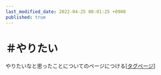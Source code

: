```yaml
---
last_modified_date: 2022-04-25 00:01:25 +0900
published: true
---
```


# ＃やりたい

やりたいなと思ったことについてのページにつける[[タグページ]]

[//begin]: # "Autogenerated link references for markdown compatibility"
[タグページ]: タグページ "タグページ"
[//end]: # "Autogenerated link references"